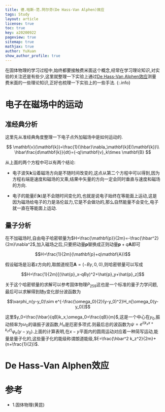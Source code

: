 ```yaml
---
title: 德.哈斯-范.阿尔芬(De Hass-Van Alphen)效应
tags: Study
layout: article
license: true
toc: true
key: a20200922
pageview: true
sitemap: true
mathjax: true
author: YuXuan
show_author_profile: true
---
```

在固体物理的学习过程中,始终都要接触费米面这个概念,经常在学习理论知识,对实验的关注还是有些少,这里就整理一下实验上通过[De Hass-Van Alphen效应](https://en.wikipedia.org/wiki/De_Haas%E2%80%93van_Alphen_effect)测量费米面的一些理论知识,正好也梳理一下实验上的一些手法.
{:.info}
<!--more-->
# 电子在磁场中的运动
## 准经典分析
这里先从准经典角度整理一下电子点外加磁场中是如何运动的.

$$
\mathbf{v}(\mathbf{k})=\frac{1}{\hbar}\nabla_\mathbf{k}E(\mathbf{k})\\
\hbar\frac{d\mathbf{k}}{dt}=(-q)\mathbf{v}_k\times \mathbf{B}
$$

从上面的两个方程中可以有两个结论:
- 电子波矢$\mathbf{k}$沿着磁场方向是不随时间改变的,这点从第二个方程中可以得到,因为方程右端是速度和磁场的叉乘,结果中矢量的方向一定会同时垂直与速度和磁场的方向.


- 电子的能量$E(\mathbf{k})$是不会随时间变化的,也就是说电子始终在等能面上运动,这是因为磁场给电子的力是洛伦兹力,它是不会做功的,那么自然能量不会变化,电子就一直在等能面上运动.

## 量子分析
在不加磁场时,自由电子哈密顿量为$H=\frac{\mathbf{p}}{2m}=-\frac{\hbar^2}{2m}\nabla^2$,加入磁场之后,只要把动量$\mathbf{p}$替换成正则动量$\mathbf{p}+q\mathbf{A}$即可

$$H=\frac{1}{2m}(\mathbf{p}+q\mathbf{A})$$

假设磁场是沿着z方向的,取朗道规范$\mathbf{A}=(-By,0,0)$,则哈密顿量可以写成

$$H=\frac{1}{2m}[(\hat{p}_x-qBy)^2+\hat{p}_y+\hat{p}_z]$$

关于这个哈密顿量的求解可以参考固体物理$P_259$这也是一个标准的量子力学问题,最后可以求解得到随y变化部分波函数为

$$\varphi_n(y-y_0)\sim e^{-\frac{\omega_0}{2}(y-y_0)^2}H_n[\omega_0(y-y_0)]$$

这里$y_0=\frac{\hbar}{qB}k_x,\omega_0=\frac{qB}{m}$,这是一个中心在$y_0$,振动频率为$\omega_0$的谐振子波函数,$H_n$是厄密多项式.则最后总的波函数为$\psi=e^{i(k_xx+k_zz)}\varphi_n(y-y_0)$.上面的计算表明,在$x-y$平面内的圆周运动对应着一种简写运动,能量是量子化的,这些量子化的能级称谓朗道能级,$E=\frac{\hbar^2 k_z^2}{2m}+(n+\frac{1}{2})$.

# De Hass-Van Alphen效应


# 参考
- 1.固体物理(黄昆)